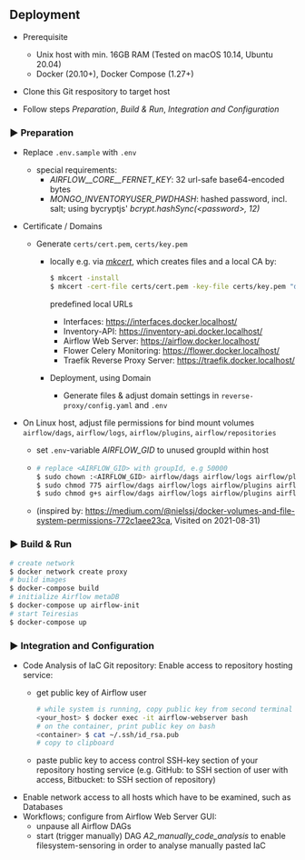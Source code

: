 ## Deployment

- Prerequisite
  - Unix host with min. 16GB RAM (Tested on macOS 10.14, Ubuntu 20.04)
  - Docker (20.10+), Docker Compose (1.27+)

- Clone this Git respository to target host
- Follow steps _Preparation_, _Build & Run_, _Integration and Configuration_

### ▶ Preparation
- Replace `.env.sample` with `.env`
  - special requirements:
    - _AIRFLOW__CORE__FERNET_KEY_: 32 url-safe base64-encoded bytes
    - _MONGO_INVENTORYUSER_PWDHASH_: hashed password, incl. salt; using bycryptjs' *bcrypt.hashSync(\<password>, 12)*

- Certificate / Domains

  - Generate `certs/cert.pem`, `certs/key.pem `
    - locally e.g. via [*mkcert*](https://github.com/FiloSottile/mkcert), which creates files and a local CA by:
      ```bash
      $ mkcert -install
      $ mkcert -cert-file certs/cert.pem -key-file certs/key.pem "docker.localhost" "*.docker.localhost"
      ```
      predefined local URLs
        - Interfaces: https://interfaces.docker.localhost/
        - Inventory-API: https://inventory-api.docker.localhost/
        - Airflow Web Server: https://airflow.docker.localhost/
        - Flower Celery Monitoring: https://flower.docker.localhost/
        - Traefik Reverse Proxy Server: https://traefik.docker.localhost/


    - Deployment, using Domain
      - Generate files & adjust domain settings in `reverse-proxy/config.yaml` and `.env`


- On Linux host, adjust file permissions for bind mount volumes `airflow/dags`, `airflow/logs`, `airflow/plugins`, `airflow/repositories`
  - set `.env`-variable _AIRFLOW_GID_ to unused groupId within host
  - 
    ```bash
    # replace <AIRFLOW_GID> with groupId, e.g 50000
    $ sudo chown :<AIRFLOW_GID> airflow/dags airflow/logs airflow/plugins airflow/repositories 
    $ sudo chmod 775 airflow/dags airflow/logs airflow/plugins airflow/repositories 
    $ sudo chmod g+s airflow/dags airflow/logs airflow/plugins airflow/repositories 
    ```
  
  - (inspired by:  https://medium.com/@nielssj/docker-volumes-and-file-system-permissions-772c1aee23ca, Visited on 2021-08-31)

### ▶ Build & Run
```bash
# create network
$ docker network create proxy
# build images
$ docker-compose build
# initialize Airflow metaDB
$ docker-compose up airflow-init
# start Teiresias
$ docker-compose up
```

### ▶ Integration and Configuration
- Code Analysis of IaC Git repository: Enable access to repository hosting service:
    - get public key of Airflow user
      ```bash
      # while system is running, copy public key from second terminal
      <your_host> $ docker exec -it airflow-webserver bash
      # on the container, print public key on bash
      <container> $ cat ~/.ssh/id_rsa.pub
      # copy to clipboard
      ```

    - paste public key to access control SSH-key section of your repository hosting service (e.g. GitHub: to SSH section of user with access, Bitbucket: to SSH section of repository)
- Enable network access to all hosts which have to be examined, such as Databases
- Workflows; configure from Airflow Web Server GUI:
  - unpause all Airflow DAGs
  - start (trigger manually) DAG _A2_manually_code_analysis_ to enable filesystem-sensoring in order to analyse manually pasted IaC 
